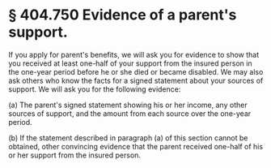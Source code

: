 # § 404.750   Evidence of a parent's support.

If you apply for parent's benefits, we will ask you for evidence to show that you received at least one-half of your support from the insured person in the one-year period before he or she died or became disabled. We may also ask others who know the facts for a signed statement about your sources of support. We will ask you for the following evidence:


(a) The parent's signed statement showing his or her income, any other sources of support, and the amount from each source over the one-year period.


(b) If the statement described in paragraph (a) of this section cannot be obtained, other convincing evidence that the parent received one-half of his or her support from the insured person.




